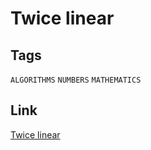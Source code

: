 # Twice linear


## Tags

`ALGORITHMS` `NUMBERS` `MATHEMATICS`

## Link

[Twice linear](https://www.codewars.com/kata/5672682212c8ecf83e000050)